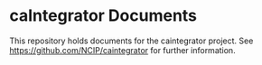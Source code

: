 caIntegrator Documents
=======================

This repository holds documents for the caintegrator project.
See https://github.com/NCIP/caintegrator for further information.
